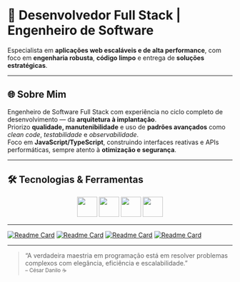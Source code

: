 # 🚀 Desenvolvedor Full Stack | Engenheiro de Software

Especialista em **aplicações web escaláveis e de alta performance**, com foco em **engenharia robusta**, **código limpo** e entrega de **soluções estratégicas**.

---

## 🌐 Sobre Mim

Engenheiro de Software Full Stack com experiência no ciclo completo de desenvolvimento — da **arquitetura à implantação**.  
Priorizo **qualidade, manutenibilidade** e uso de **padrões avançados** como *clean code*, *testabilidade* e *observabilidade*.  
Foco em **JavaScript/TypeScript**, construindo interfaces reativas e APIs performáticas, sempre atento à **otimização e segurança**.

---

## 🛠️ Tecnologias & Ferramentas

<p align="center">
  <img src="https://skillicons.dev/icons?i=react,typescript,javascript,tailwind" height="45" />
  <img src="https://skillicons.dev/icons?i=nodejs,express" height="45" />
  <img src="https://skillicons.dev/icons?i=postgres,prisma" height="45" />
  <img src="https://skillicons.dev/icons?i=docker,git,github,vite" height="45" />
</p>

---

[![Readme Card](https://github-readme-stats.vercel.app/api/pin/?username=CesarDanilo&repo=Precify&layout=compact&theme=dark)](https://github.com/CesarDanilo/Precify)
[![Readme Card](https://github-readme-stats.vercel.app/api/pin/?username=CesarDanilo&repo=Ecommerce&theme=dark)](https://github.com/CesarDanilo/ecommerce-store-fullstack)
[![Readme Card](https://github-readme-stats.vercel.app/api/pin/?username=CesarDanilo&repo=PrismaExpressAPI&theme=dark)](https://github.com/CesarDanilo/PrismaExpressAPI)
[![Readme Card](https://github-readme-stats.vercel.app/api/pin/?username=CesarDanilo&repo=TypeScript-User-Api&theme=dark)](https://github.com/CesarDanilo/typescript-user-api)

---
  
> “A verdadeira maestria em programação está em resolver problemas complexos com elegância, eficiência e escalabilidade.”  
> <sub>– César Danilo ☕️</sub>
